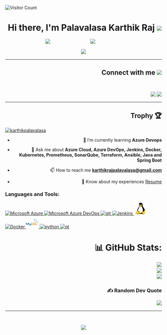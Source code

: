
![Visitor Count](https://profile-counter.glitch.me/karthikpalavalasa/count.svg)
<div style="text-align: right">


# Hi there, I'm Palavalasa Karthik Raj <img src="https://media.giphy.com/media/12oufCB0MyZ1Go/giphy.gif" width="50">
<img align='right' src="https://media.giphy.com/media/M9gbBd9nbDrOTu1Mqx/giphy.gif" width="230">

<p align="center">
<img src="https://readme-typing-svg.herokuapp.com?font=monospace&color=00ffd2&size=25&center=true&vCenter=true&lines=A+Passionate+Learner!;Open+Source+Contributor;I+Like+To+Tinker">
</p>

<p align="center"><img src="https://img.shields.io/github/followers/karthikpalavalasa.svg?style=social&label=Follow&maxAge=2592000"></p>


----
## Connect with me <img src="https://media.giphy.com/media/LnQjpWaON8nhr21vNW/giphy.gif" width="60">
<br>

<a href="https://www.linkedin.com/in/palavalasa-karthik-raj-b60378289/"><img src="https://img.shields.io/badge/LinkedIn-0077B5?style=for-the-badge&logo=linkedin&logoColor=white"></a>
<a href="mailto:karthikrajpalavalasa@gmail.com"><img src="https://img.shields.io/badge/Gmail-D14836?style=for-the-badge&logo=gmail&logoColor=white"></a>


----

## Trophy 🏆  
<p align="left"> <a href="https://github.com/ryo-ma/github-profile-trophy"><img src="https://github-profile-trophy.vercel.app/?username=karthikpalavalasa" alt="karthikpalavalasa" /></a> </p>

- 🌱 I’m currently learning **Azure Devops**

- 💬 Ask me about **Azure Cloud, Azure DevOps, Jenkins, Docker, Kubernetes,  Prometheus, SonarQube, Terraform,
Ansible,  Java and Spring Boot**

- 📫 How to reach me **karthikrajpalavalasa@gmail.com**

- 📄 Know about my experiences [Resume](https://drive.google.com/file/d/1D-vtGNZ0odVwSfIQIGFYOsAeCKiGkd8S/view?usp=sharing)



<h3 align="left">Languages and Tools:</h3>
<p align="left"> <a href="https://azure.microsoft.com/en-in/free/search/?ef_id=_k_Cj0KCQjwo8S3BhDeARIsAFRmkOPN3UZOLaI65hjA0YBMIdu5tmZak1yhv59ZGgw__dovdrg9TpH0UAsaAvOAEALw_wcB_k_&OCID=AIDcmmf1elj9v5_SEM__k_Cj0KCQjwo8S3BhDeARIsAFRmkOPN3UZOLaI65hjA0YBMIdu5tmZak1yhv59ZGgw__dovdrg9TpH0UAsaAvOAEALw_wcB_k_&gad_source=1&gclid=Cj0KCQjwo8S3BhDeARIsAFRmkOPN3UZOLaI65hjA0YBMIdu5tmZak1yhv59ZGgw__dovdrg9TpH0UAsaAvOAEALw_wcB" target="_blank" rel="noreferrer"> <img src="https://upload.wikimedia.org/wikipedia/commons/thumb/f/fa/Microsoft_Azure.svg/800px-Microsoft_Azure.svg.png" alt="Microsoft Azure" width="40" height="40"/> </a> <a href="https://azure.microsoft.com/en-in/products/devops" target="_blank" rel="noreferrer"> <img src="https://www.techsoup.net.nz/sites/default/files/styles/st_product_single_450x280/public/prod-microsoft-azure-devops-server.png?itok=4zCUir3x" alt="Microsoft Azure DevOps" width="40" height="40"/> </a> <a href="https://git-scm.com/" target="_blank" rel="noreferrer"> <img src="https://www.vectorlogo.zone/logos/git-scm/git-scm-icon.svg" alt="git" width="40" height="40"/> </a> <a href="https://www.jenkins.io/" target="_blank" rel="noreferrer"> <img src="https://www.jenkins.io/images/logos/jenkins/jenkins.png" alt="Jenkins" width="40" height="40"/> </a> <a href="https://www.linux.org/" target="_blank" rel="noreferrer"> <img src="https://raw.githubusercontent.com/devicons/devicon/master/icons/linux/linux-original.svg" alt="linux" width="40" height="40"/> </a> <a href="https://www.docker.com/" target="_blank" rel="noreferrer"> <img src="https://upload.wikimedia.org/wikipedia/en/thumb/f/f4/Docker_logo.svg/2880px-Docker_logo.svg.png" alt="Docker" width="40" height="40"/> </a> <a href="https://www.mysql.com/" target="_blank" rel="noreferrer"> <img src="https://raw.githubusercontent.com/devicons/devicon/master/icons/mysql/mysql-original-wordmark.svg" alt="mysql" width="40" height="40"/> </a> <a href="https://kubernetes.io/" target="_blank" rel="noreferrer"> <img src="https://upload.wikimedia.org/wikipedia/commons/3/39/Kubernetes_logo_without_workmark.svg" alt="python" width="40" height="40"/> </a> <a href="https://prometheus.io/" target="_blank" rel="noreferrer"> <img src="https://upload.wikimedia.org/wikipedia/commons/thumb/3/38/Prometheus_software_logo.svg/1200px-Prometheus_software_logo.svg.png" alt="qt" width="40" height="40"/> </a> </p>

# 📊 GitHub Stats:
![](https://github-readme-stats.vercel.app/api?username=karthikpalavalasa&theme=dark&hide_border=false&include_all_commits=false&count_private=false)<br/>
![](https://github-readme-streak-stats.herokuapp.com/?user=karthikpalavalasa&theme=dark&hide_border=false)<br/>
![](https://github-readme-stats.vercel.app/api/top-langs/?username=karthikpalavalasa&theme=dark&hide_border=false&include_all_commits=false&count_private=false&layout=compact)

### ✍️ Random Dev Quote
![](https://quotes-github-readme.vercel.app/api?type=horizontal&theme=radical)

----


<br>



<p align="center"><img src="https://i.ibb.co/0MZzJ2d/download.png" border="0"></p>
